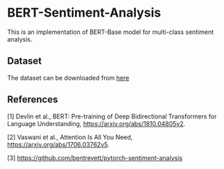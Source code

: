 # BERT-Sentiment-Analysis

This is an implementation of BERT-Base model for multi-class sentiment analysis. 

## Dataset

The dataset can be downloaded from [here](https://www.kaggle.com/snap/amazon-fine-food-reviews)

## References

[1] Devlin et al., BERT: Pre-training of Deep Bidirectional Transformers for Language Understanding, https://arxiv.org/abs/1810.04805v2.

[2] Vaswani et al., Attention Is All You Need, https://arxiv.org/abs/1706.03762v5.

[3] https://github.com/bentrevett/pytorch-sentiment-analysis
